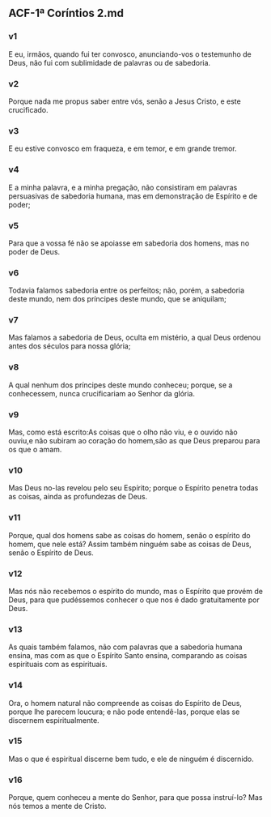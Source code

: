 ## ACF-1ª Coríntios 2.md
### v1
 E eu, irmãos, quando fui ter convosco, anunciando-vos o testemunho de Deus, não fui com sublimidade de palavras ou de sabedoria.
### v2
 Porque nada me propus saber entre vós, senão a Jesus Cristo, e este crucificado.
### v3
 E eu estive convosco em fraqueza, e em temor, e em grande tremor.
### v4
 E a minha palavra, e a minha pregação, não consistiram em palavras persuasivas de sabedoria humana, mas em demonstração de Espírito e de poder;
### v5
 Para que a vossa fé não se apoiasse em sabedoria dos homens, mas no poder de Deus.
### v6
 Todavia falamos sabedoria entre os perfeitos; não, porém, a sabedoria deste mundo, nem dos príncipes deste mundo, que se aniquilam;
### v7
 Mas falamos a sabedoria de Deus, oculta em mistério, a qual Deus ordenou antes dos séculos para nossa glória;
### v8
 A qual nenhum dos príncipes deste mundo conheceu; porque, se a conhecessem, nunca crucificariam ao Senhor da glória.
### v9
 Mas, como está escrito:As coisas que o olho não viu, e o ouvido não ouviu,e não subiram ao coração do homem,são as que Deus preparou para os que o amam.
### v10
 Mas Deus no-las revelou pelo seu Espírito; porque o Espírito penetra todas as coisas, ainda as profundezas de Deus.
### v11
 Porque, qual dos homens sabe as coisas do homem, senão o espírito do homem, que nele está? Assim também ninguém sabe as coisas de Deus, senão o Espírito de Deus.
### v12
 Mas nós não recebemos o espírito do mundo, mas o Espírito que provém de Deus, para que pudéssemos conhecer o que nos é dado gratuitamente por Deus.
### v13
 As quais também falamos, não com palavras que a sabedoria humana ensina, mas com as que o Espírito Santo ensina, comparando as coisas espirituais com as espirituais.
### v14
 Ora, o homem natural não compreende as coisas do Espírito de Deus, porque lhe parecem loucura; e não pode entendê-las, porque elas se discernem espiritualmente.
### v15
 Mas o que é espiritual discerne bem tudo, e ele de ninguém é discernido.
### v16
 Porque, quem conheceu a mente do Senhor, para que possa instruí-lo? Mas nós temos a mente de Cristo.
